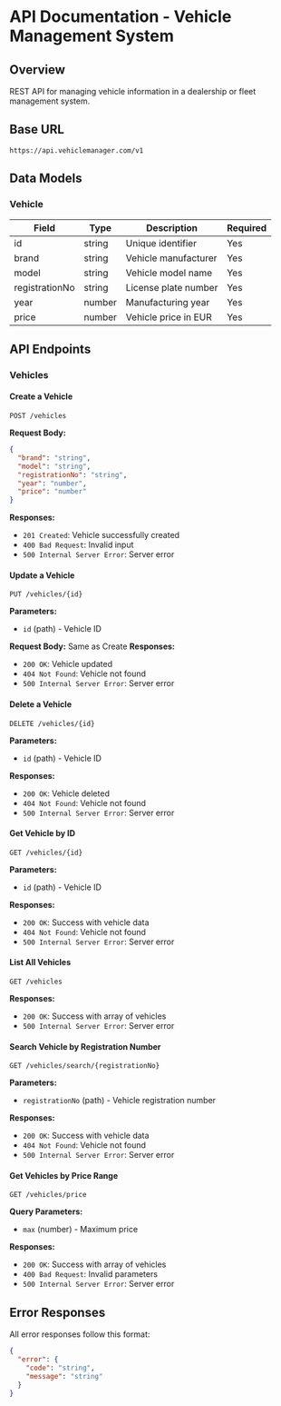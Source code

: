 # API Documentation - Vehicle Management System

## Overview
REST API for managing vehicle information in a dealership or fleet management system.

## Base URL
```
https://api.vehiclemanager.com/v1
```

## Data Models

### Vehicle
| Field           | Type   | Description                    | Required |
|-----------------|--------|--------------------------------|----------|
| id             | string | Unique identifier              | Yes      |
| brand          | string | Vehicle manufacturer           | Yes      |
| model          | string | Vehicle model name             | Yes      |
| registrationNo | string | License plate number           | Yes      |
| year           | number | Manufacturing year             | Yes      |
| price          | number | Vehicle price in EUR           | Yes      |

## API Endpoints

### Vehicles

#### Create a Vehicle
```http
POST /vehicles
```
**Request Body:**
```json
{
  "brand": "string",
  "model": "string",
  "registrationNo": "string",
  "year": "number",
  "price": "number"
}
```
**Responses:**
- `201 Created`: Vehicle successfully created
- `400 Bad Request`: Invalid input
- `500 Internal Server Error`: Server error

#### Update a Vehicle
```http
PUT /vehicles/{id}
```
**Parameters:**
- `id` (path) - Vehicle ID

**Request Body:** Same as Create
**Responses:**
- `200 OK`: Vehicle updated
- `404 Not Found`: Vehicle not found
- `500 Internal Server Error`: Server error

#### Delete a Vehicle
```http
DELETE /vehicles/{id}
```
**Parameters:**
- `id` (path) - Vehicle ID

**Responses:**
- `200 OK`: Vehicle deleted
- `404 Not Found`: Vehicle not found
- `500 Internal Server Error`: Server error

#### Get Vehicle by ID
```http
GET /vehicles/{id}
```
**Parameters:**
- `id` (path) - Vehicle ID

**Responses:**
- `200 OK`: Success with vehicle data
- `404 Not Found`: Vehicle not found
- `500 Internal Server Error`: Server error

#### List All Vehicles
```http
GET /vehicles
```
**Responses:**
- `200 OK`: Success with array of vehicles
- `500 Internal Server Error`: Server error

#### Search Vehicle by Registration Number
```http
GET /vehicles/search/{registrationNo}
```
**Parameters:**
- `registrationNo` (path) - Vehicle registration number

**Responses:**
- `200 OK`: Success with vehicle data
- `404 Not Found`: Vehicle not found
- `500 Internal Server Error`: Server error

#### Get Vehicles by Price Range
```http
GET /vehicles/price
```
**Query Parameters:**
- `max` (number) - Maximum price

**Responses:**
- `200 OK`: Success with array of vehicles
- `400 Bad Request`: Invalid parameters
- `500 Internal Server Error`: Server error

## Error Responses
All error responses follow this format:
```json
{
  "error": {
    "code": "string",
    "message": "string"
  }
}
```

<!-- ## Rate Limiting
- 1000 requests per hour per API key

## Authentication
Bearer token required in Authorization header
```http
Authorization: Bearer <your_token>
```
 --> 